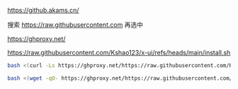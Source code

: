 https://github.akams.cn/

搜索 https://raw.githubusercontent.com 再选中

https://ghproxy.net/

https://raw.githubusercontent.com/Kshao123/x-ui/refs/heads/main/install.sh

```bash
bash <(curl -Ls https://ghproxy.net/https://raw.githubusercontent.com/Kshao123/x-ui/main/install.sh)
```

```bash
bash <(wget -qO- https://ghproxy.net/https://raw.githubusercontent.com/Kshao123/x-ui/main/install.sh)
```
